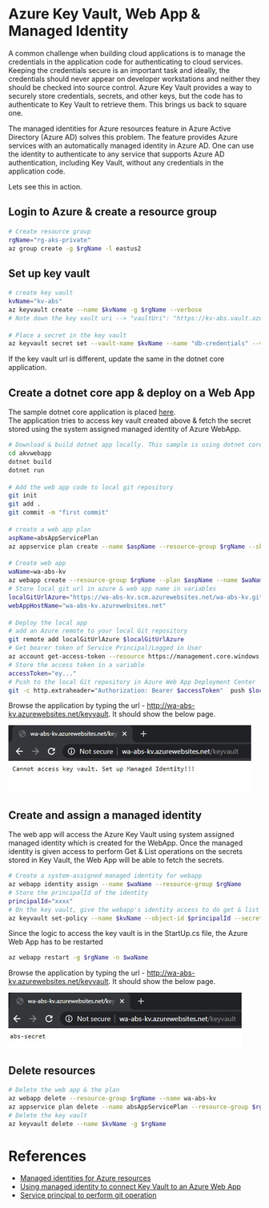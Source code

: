 # Azure Key Vault, Web App & Managed Identity
A common challenge when building cloud applications is to manage the credentials in the application code for authenticating to cloud services. Keeping the credentials secure is an important task and ideally, the credentials should never appear on developer workstations and neither they should be checked into source control. Azure Key Vault provides a way to securely store credentials, secrets, and other keys, but the code has to authenticate to Key Vault to retrieve them. This brings us back to square one.

The managed identities for Azure resources feature in Azure Active Directory (Azure AD) solves this problem. The feature provides Azure services with an automatically managed identity in Azure AD. One can use the identity to authenticate to any service that supports Azure AD authentication, including Key Vault, without any credentials in the application code.

Lets see this in action.

## Login to Azure & create a resource group
```bash
# Create resource group
rgName="rg-aks-private"
az group create -g $rgName -l eastus2
```
## Set up key vault
```bash
# create key vault
kvName="kv-abs"
az keyvault create --name $kvName -g $rgName --verbose
# Note down the key vault uri --> "vaultUri": "https://kv-abs.vault.azure.net/"

# Place a secret in the key vault
az keyvault secret set --vault-name $kvName --name "db-credentials" --value "abs-secret"
```

If the key vault url is different, update the same in the dotnet core application.

## Create a dotnet core app & deploy on a Web App
The sample dotnet core application is placed [here](/src/akvaspnetapp).  
The application tries to access key vault created above & fetch the secret stored using the system assigned managed identity of Azure WebApp. 
```bash
# Download & build dotnet app locally. This sample is using dotnet core version 3.1.300
cd akvwebapp
dotnet build
dotnet run

# Add the web app code to local git repository
git init
git add .
git commit -m "first commit"

# create a web app plan
aspName=absAppServicePlan
az appservice plan create --name $aspName --resource-group $rgName --sku FREE

# Create web app
waName=wa-abs-kv
az webapp create --resource-group $rgName --plan $aspName --name $waName --deployment-local-git
# Store local git url in azure & web app name in variables 
localGitUrlAzure="https://wa-abs-kv.scm.azurewebsites.net/wa-abs-kv.git"
webAppHostName="wa-abs-kv.azurewebsites.net"

# Deploy the local app
# add an Azure remote to your local Git repository
git remote add localGitUrlAzure $localGitUrlAzure
# Get bearer token of Service Principal/Logged in User
az account get-access-token --resource https://management.core.windows.net/
# Store the access token in a variable
accessToken="ey..."
# Push to the local Git repository in Azure Web App Deployment Center
git -c http.extraheader="Authorization: Bearer $accessToken"  push $localGitUrlAzure master
```

Browse the application by typing the url - http://wa-abs-kv.azurewebsites.net/keyvault. It should show the below page.

![Alt text](/images/mi-no-access-keyvault.jpg)

## Create and assign a managed identity
The web app will access the Azure Key Vault using system assigned managed identity which is created for the WebApp. Once the managed identity is given access to perform Get & List operations on the secrets stored in Key Vault, the Web App will be able to fetch the secrets.
```bash
# Create a system-assigned managed identity for webapp
az webapp identity assign --name $waName --resource-group $rgName
# Store the principalId of the identity
principalId="xxxx"
# On the key vault, give the webapp's identity access to do get & list operations
az keyvault set-policy --name $kvName --object-id $principalId --secret-permissions get list
```

Since the logic to access the key vault is in the StartUp.cs file, the Azure Web App has to be restarted
```bash
az webapp restart -g $rgName -n $waName
```
Browse the application by typing the url - http://wa-abs-kv.azurewebsites.net/keyvault. It should show the below page.

![Alt text](/images/mi-access-keyvault.jpg)

## Delete resources
```bash
# Delete the web app & the plan
az webapp delete --resource-group $rgName --name wa-abs-kv
az appservice plan delete --name absAppServicePlan --resource-group $rgName --yes
# Delete the key vault
az keyvault delete --name $kvName -g $rgName
```

# References
* [Managed identities for Azure resources](https://docs.microsoft.com/en-us/azure/active-directory/managed-identities-azure-resources/overview)
* [Using managed identity to connect Key Vault to an Azure Web App](https://docs.microsoft.com/en-us/azure/key-vault/general/tutorial-net-create-vault-azure-web-app)
* [Service principal to perform git operation](https://github.com/projectkudu/kudu/wiki/Using-Service-Principal-to-perform-git-operation)
